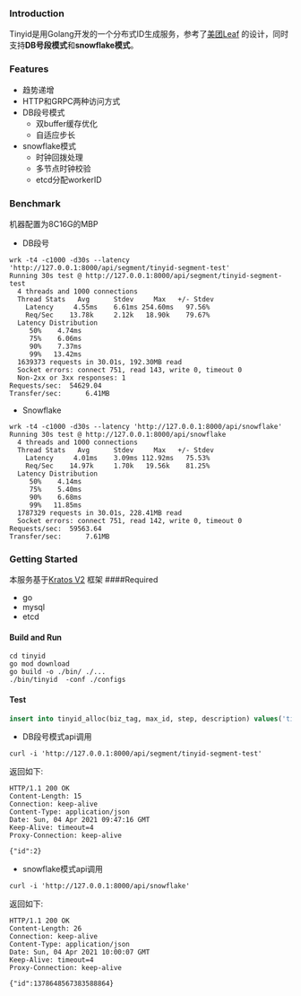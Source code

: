 ### Introduction
Tinyid是用Golang开发的一个分布式ID生成服务，参考了[美团Leaf](https://tech.meituan.com/2017/04/21/mt-leaf.html)
的设计，同时支持**DB号段模式**和**snowflake模式**。

### Features
- 趋势递增
- HTTP和GRPC两种访问方式
- DB段号模式
	- 双buffer缓存优化
	- 自适应步长
- snowflake模式
	- 时钟回拨处理
	- 多节点时钟校验
    - etcd分配workerID

### Benchmark
机器配置为8C16G的MBP
- DB段号
   
```
wrk -t4 -c1000 -d30s --latency 'http://127.0.0.1:8000/api/segment/tinyid-segment-test'
Running 30s test @ http://127.0.0.1:8000/api/segment/tinyid-segment-test
  4 threads and 1000 connections
  Thread Stats   Avg      Stdev     Max   +/- Stdev
    Latency     4.55ms    6.61ms 254.60ms   97.56%
    Req/Sec    13.78k     2.12k   18.90k    79.67%
  Latency Distribution
     50%    4.74ms
     75%    6.06ms
     90%    7.37ms
     99%   13.42ms
  1639373 requests in 30.01s, 192.30MB read
  Socket errors: connect 751, read 143, write 0, timeout 0
  Non-2xx or 3xx responses: 1
Requests/sec:  54629.04
Transfer/sec:      6.41MB
```

- Snowflake

```
wrk -t4 -c1000 -d30s --latency 'http://127.0.0.1:8000/api/snowflake'
Running 30s test @ http://127.0.0.1:8000/api/snowflake
  4 threads and 1000 connections
  Thread Stats   Avg      Stdev     Max   +/- Stdev
    Latency     4.01ms    3.09ms 112.92ms   75.53%
    Req/Sec    14.97k     1.70k   19.56k    81.25%
  Latency Distribution
     50%    4.14ms
     75%    5.40ms
     90%    6.68ms
     99%   11.85ms
  1787329 requests in 30.01s, 228.41MB read
  Socket errors: connect 751, read 142, write 0, timeout 0
Requests/sec:  59563.64
Transfer/sec:      7.61MB
```

### Getting Started
本服务基于[Kratos V2](https://github.com/go-kratos/kratos) 框架
####Required
- go
- mysql
- etcd

#### Build and Run
```
cd tinyid
go mod download
go build -o ./bin/ ./...
./bin/tinyid  -conf ./configs
```
#### Test

```sql
insert into tinyid_alloc(biz_tag, max_id, step, description) values('tinyid-segment-test', 1, 2000, 'Test Tinyid Segment Mode Get ID')
```
- DB段号模式api调用

```
curl -i 'http://127.0.0.1:8000/api/segment/tinyid-segment-test'
```
返回如下:

```
HTTP/1.1 200 OK
Content-Length: 15
Connection: keep-alive
Content-Type: application/json
Date: Sun, 04 Apr 2021 09:47:16 GMT
Keep-Alive: timeout=4
Proxy-Connection: keep-alive

{"id":2}
```
- snowflake模式api调用

```
curl -i 'http://127.0.0.1:8000/api/snowflake'
```
返回如下:

```
HTTP/1.1 200 OK
Content-Length: 26
Connection: keep-alive
Content-Type: application/json
Date: Sun, 04 Apr 2021 10:00:07 GMT
Keep-Alive: timeout=4
Proxy-Connection: keep-alive

{"id":1378648567383588864}
```